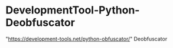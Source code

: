 # DevelopmentTool-Python-Deobfuscator
"https://development-tools.net/python-obfuscator/" Deobfuscator
